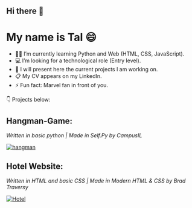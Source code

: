 ## Hi there 👋

# My name is Tal 😄

- 👩‍🎓 I’m currently learning Python and Web (HTML, CSS, JavaScript).
- 💻 I’m looking for a technological role (Entry level).
- 🎨 I will present here the current projects I am working on.
- 📋 My CV appears on my LinkedIn. 
- ⚡ Fun fact: Marvel fan in front of you.



:point_down: Projects below: 
 
## **Hangman-Game**:
*Written in basic python | Made in Self.Py by CampusIL*

[![hangman](https://user-images.githubusercontent.com/118768187/203155270-59788ce2-7604-485f-baa2-104b76f60b2c.png)](https://github.com/tal-mat/Hangman-Game)

## **Hotel Website**:
*Written in HTML and basic CSS | Made in Modern HTML & CSS by Brad Traversy*

[![Hotel](https://user-images.githubusercontent.com/118768187/203388121-a33dac21-7f8e-40f3-b824-f520f4ca50c3.jpg)](https://github.com/tal-mat/hotel_website)




